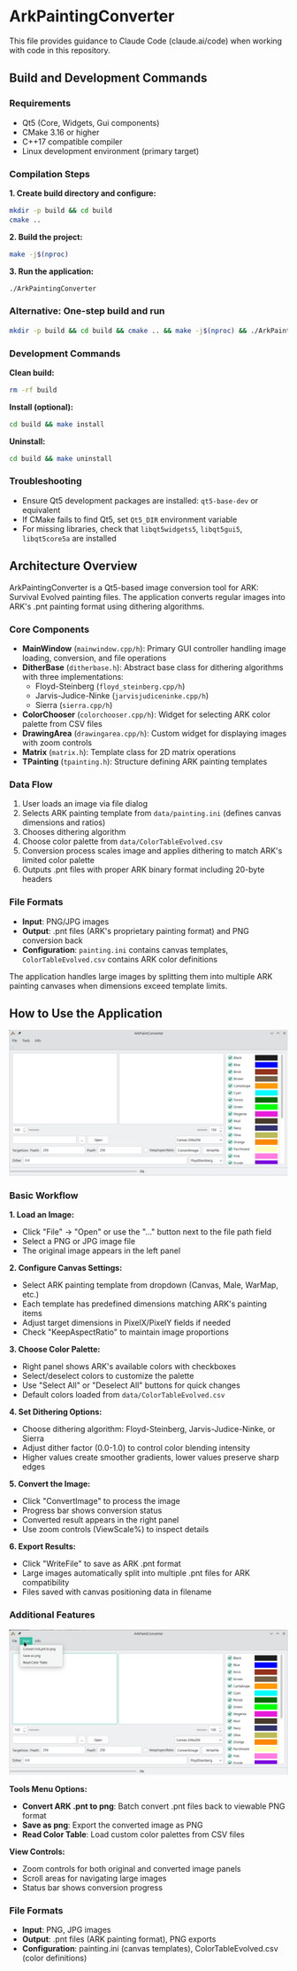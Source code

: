 # ArkPaintingConverter

This file provides guidance to Claude Code (claude.ai/code) when working with code in this repository.

## Build and Development Commands

### Requirements
- Qt5 (Core, Widgets, Gui components)
- CMake 3.16 or higher
- C++17 compatible compiler
- Linux development environment (primary target)

### Compilation Steps

**1. Create build directory and configure:**
```bash
mkdir -p build && cd build
cmake ..
```

**2. Build the project:**
```bash
make -j$(nproc)
```

**3. Run the application:**
```bash
./ArkPaintingConverter
```

### Alternative: One-step build and run
```bash
mkdir -p build && cd build && cmake .. && make -j$(nproc) && ./ArkPaintingConverter
```

### Development Commands
**Clean build:**
```bash
rm -rf build
```

**Install (optional):**
```bash
cd build && make install
```

**Uninstall:**
```bash
cd build && make uninstall
```

### Troubleshooting
- Ensure Qt5 development packages are installed: `qt5-base-dev` or equivalent
- If CMake fails to find Qt5, set `Qt5_DIR` environment variable
- For missing libraries, check that `libqt5widgets5`, `libqt5gui5`, `libqt5core5a` are installed

## Architecture Overview

ArkPaintingConverter is a Qt5-based image conversion tool for ARK: Survival Evolved painting files. The application converts regular images into ARK's .pnt painting format using dithering algorithms.

### Core Components

- **MainWindow** (`mainwindow.cpp/h`): Primary GUI controller handling image loading, conversion, and file operations
- **DitherBase** (`ditherbase.h`): Abstract base class for dithering algorithms with three implementations:
  - Floyd-Steinberg (`floyd_steinberg.cpp/h`)
  - Jarvis-Judice-Ninke (`jarvisjudiceninke.cpp/h`) 
  - Sierra (`sierra.cpp/h`)
- **ColorChooser** (`colorchooser.cpp/h`): Widget for selecting ARK color palette from CSV files
- **DrawingArea** (`drawingarea.cpp/h`): Custom widget for displaying images with zoom controls
- **Matrix** (`matrix.h`): Template class for 2D matrix operations
- **TPainting** (`tpainting.h`): Structure defining ARK painting templates

### Data Flow

1. User loads an image via file dialog
2. Selects ARK painting template from `data/painting.ini` (defines canvas dimensions and ratios)
3. Chooses dithering algorithm
4. Choose color palette from `data/ColorTableEvolved.csv`
5. Conversion process scales image and applies dithering to match ARK's limited color palette
6. Outputs .pnt files with proper ARK binary format including 20-byte headers

### File Formats

- **Input**: PNG/JPG images
- **Output**: .pnt files (ARK's proprietary painting format) and PNG conversion back
- **Configuration**: `painting.ini` contains canvas templates, `ColorTableEvolved.csv` contains ARK color definitions

The application handles large images by splitting them into multiple ARK painting canvases when dimensions exceed template limits.

## How to Use the Application

![Application Interface](./images/ark1.png)

### Basic Workflow

**1. Load an Image:**
- Click "File" → "Open" or use the "..." button next to the file path field
- Select a PNG or JPG image file
- The original image appears in the left panel

**2. Configure Canvas Settings:**
- Select ARK painting template from dropdown (Canvas, Male, WarMap, etc.)
- Each template has predefined dimensions matching ARK's painting items
- Adjust target dimensions in PixelX/PixelY fields if needed
- Check "KeepAspectRatio" to maintain image proportions

**3. Choose Color Palette:**
- Right panel shows ARK's available colors with checkboxes
- Select/deselect colors to customize the palette
- Use "Select All" or "Deselect All" buttons for quick changes
- Default colors loaded from `data/ColorTableEvolved.csv`

**4. Set Dithering Options:**
- Choose dithering algorithm: Floyd-Steinberg, Jarvis-Judice-Ninke, or Sierra
- Adjust dither factor (0.0-1.0) to control color blending intensity
- Higher values create smoother gradients, lower values preserve sharp edges

**5. Convert the Image:**
- Click "ConvertImage" to process the image
- Progress bar shows conversion status
- Converted result appears in the right panel
- Use zoom controls (ViewScale%) to inspect details

**6. Export Results:**
- Click "WriteFile" to save as ARK .pnt format
- Large images automatically split into multiple .pnt files for ARK compatibility
- Files saved with canvas positioning data in filename

### Additional Features

![Tools Menu](./images/ark3.png)

**Tools Menu Options:**
- **Convert ARK .pnt to png**: Batch convert .pnt files back to viewable PNG format
- **Save as png**: Export the converted image as PNG
- **Read Color Table**: Load custom color palettes from CSV files

**View Controls:**
- Zoom controls for both original and converted image panels
- Scroll areas for navigating large images
- Status bar shows conversion progress

### File Formats
- **Input**: PNG, JPG images  
- **Output**: .pnt files (ARK painting format), PNG exports
- **Configuration**: painting.ini (canvas templates), ColorTableEvolved.csv (color definitions)
